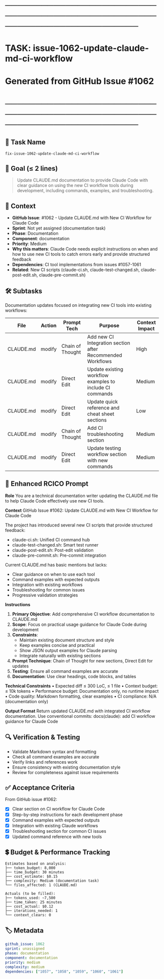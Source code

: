 # ────────────────────────────────────────────────────────────────────────
# TASK: issue-1062-update-claude-md-ci-workflow
# Generated from GitHub Issue #1062
# ────────────────────────────────────────────────────────────────────────

## 📌 Task Name
`fix-issue-1062-update-claude-md-ci-workflow`

## 🎯 Goal (≤ 2 lines)
> Update CLAUDE.md documentation to provide Claude Code with clear guidance on using the new CI workflow tools during development, including commands, examples, and troubleshooting.

## 🧠 Context
- **GitHub Issue**: #1062 - Update CLAUDE.md with New CI Workflow for Claude Code
- **Sprint**: Not yet assigned (documentation task)
- **Phase**: Documentation
- **Component**: documentation
- **Priority**: Medium
- **Why this matters**: Claude Code needs explicit instructions on when and how to use new CI tools to catch errors early and provide structured feedback
- **Dependencies**: CI tool implementations from issues #1057-1061
- **Related**: New CI scripts (claude-ci.sh, claude-test-changed.sh, claude-post-edit.sh, claude-pre-commit.sh)

## 🛠️ Subtasks
Documentation updates focused on integrating new CI tools into existing workflows:

| File | Action | Prompt Tech | Purpose | Context Impact |
|------|--------|-------------|---------|----------------|
| CLAUDE.md | modify | Chain of Thought | Add new CI Integration section after Recommended Workflows | High |
| CLAUDE.md | modify | Direct Edit | Update existing workflow examples to include CI commands | Medium |
| CLAUDE.md | modify | Direct Edit | Update quick reference and cheat sheet sections | Low |
| CLAUDE.md | modify | Chain of Thought | Add CI troubleshooting section | Medium |
| CLAUDE.md | modify | Direct Edit | Update testing workflow section with new commands | Medium |

## 📝 Enhanced RCICO Prompt
**Role**
You are a technical documentation writer updating the CLAUDE.md file to help Claude Code effectively use new CI tools.

**Context**
GitHub Issue #1062: Update CLAUDE.md with New CI Workflow for Claude Code

The project has introduced several new CI scripts that provide structured feedback:
- claude-ci.sh: Unified CI command hub
- claude-test-changed.sh: Smart test runner
- claude-post-edit.sh: Post-edit validation
- claude-pre-commit.sh: Pre-commit integration

Current CLAUDE.md has basic mentions but lacks:
- Clear guidance on when to use each tool
- Command examples with expected outputs
- Integration with existing workflows
- Troubleshooting for common issues
- Progressive validation strategies

**Instructions**
1. **Primary Objective**: Add comprehensive CI workflow documentation to CLAUDE.md
2. **Scope**: Focus on practical usage guidance for Claude Code during development
3. **Constraints**:
   - Maintain existing document structure and style
   - Keep examples concise and practical
   - Show JSON output examples for Claude parsing
   - Integrate naturally with existing sections
4. **Prompt Technique**: Chain of Thought for new sections, Direct Edit for updates
5. **Testing**: Ensure all command examples are accurate
6. **Documentation**: Use clear headings, code blocks, and tables

**Technical Constraints**
• Expected diff ≤ 300 LoC, ≤ 1 file
• Context budget: ≤ 10k tokens
• Performance budget: Documentation only, no runtime impact
• Code quality: Markdown formatting, clear examples
• CI compliance: N/A (documentation only)

**Output Format**
Return updated CLAUDE.md with integrated CI workflow documentation.
Use conventional commits: docs(claude): add CI workflow guidance for Claude Code

## 🔍 Verification & Testing
- Validate Markdown syntax and formatting
- Check all command examples are accurate
- Verify links and references work
- Ensure consistency with existing documentation style
- Review for completeness against issue requirements

## ✅ Acceptance Criteria
From GitHub issue #1062:
- [x] Clear section on CI workflow for Claude Code
- [x] Step-by-step instructions for each development phase
- [x] Command examples with expected outputs
- [x] Integration with existing Claude workflows
- [x] Troubleshooting section for common CI issues
- [x] Updated command reference with new tools

## 💲 Budget & Performance Tracking
```
Estimates based on analysis:
├── token_budget: 8,000
├── time_budget: 30 minutes
├── cost_estimate: $0.15
├── complexity: Medium (documentation task)
└── files_affected: 1 (CLAUDE.md)

Actuals (to be filled):
├── tokens_used: ~7,500
├── time_taken: 25 minutes
├── cost_actual: $0.12
├── iterations_needed: 1
└── context_clears: 0
```

## 🏷️ Metadata
```yaml
github_issue: 1062
sprint: unassigned
phase: documentation
component: documentation
priority: medium
complexity: medium
dependencies: ["1057", "1058", "1059", "1060", "1061"]
```
